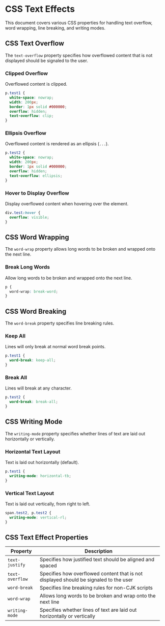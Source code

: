 # CSS Text Effects
This document covers various CSS properties for handling text overflow, word wrapping, line breaking, and writing modes.

## CSS Text Overflow
The `text-overflow` property specifies how overflowed content that is not displayed should be signaled to the user.

### Clipped Overflow
Overflowed content is clipped.

```css
p.test1 {
  white-space: nowrap;
  width: 200px;
  border: 1px solid #000000;
  overflow: hidden;
  text-overflow: clip;
}
```

### Ellipsis Overflow
Overflowed content is rendered as an ellipsis (`...`).

```css
p.test2 {
  white-space: nowrap;
  width: 200px;
  border: 1px solid #000000;
  overflow: hidden;
  text-overflow: ellipsis;
}
```

### Hover to Display Overflow
Display overflowed content when hovering over the element.

```css
div.test:hover {
  overflow: visible;
}
```

## CSS Word Wrapping
The `word-wrap` property allows long words to be broken and wrapped onto the next line.

### Break Long Words
Allow long words to be broken and wrapped onto the next line.

```css
p {
  word-wrap: break-word;
}
```

## CSS Word Breaking
The `word-break` property specifies line breaking rules.

### Keep All
Lines will only break at normal word break points.

```css
p.test1 {
  word-break: keep-all;
}
```

### Break All
Lines will break at any character.

```css
p.test2 {
  word-break: break-all;
}
```

## CSS Writing Mode
The `writing-mode` property specifies whether lines of text are laid out horizontally or vertically.

### Horizontal Text Layout
Text is laid out horizontally (default).

```css
p.test1 {
  writing-mode: horizontal-tb;
}
```

### Vertical Text Layout
Text is laid out vertically, from right to left.

```css
span.test2, p.test2 {
  writing-mode: vertical-rl;
}
```

## CSS Text Effect Properties
| Property       | Description                                                             |
|----------------|-------------------------------------------------------------------------|
| `text-justify` | Specifies how justified text should be aligned and spaced               |
| `text-overflow`| Specifies how overflowed content that is not displayed should be signaled to the user |
| `word-break`   | Specifies line breaking rules for non-CJK scripts                       |
| `word-wrap`    | Allows long words to be broken and wrap onto the next line              |
| `writing-mode` | Specifies whether lines of text are laid out horizontally or vertically |


